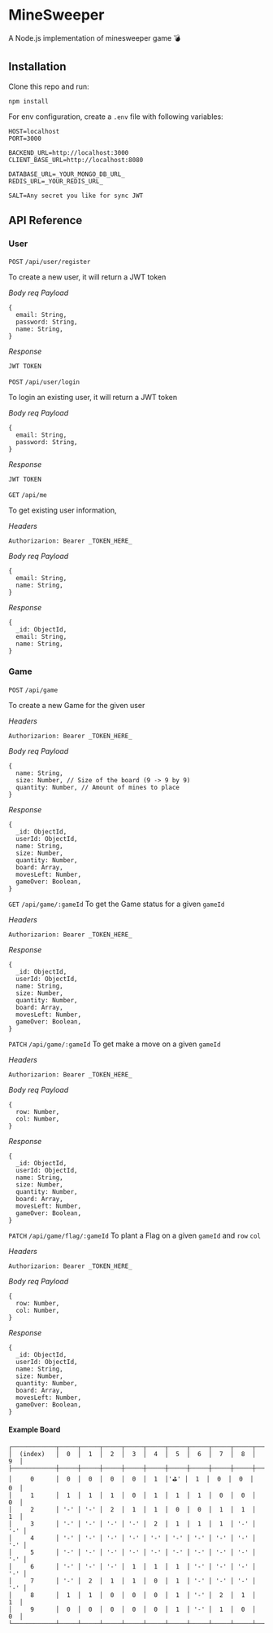 # MineSweeper
A Node.js implementation of minesweeper game 💣

## Installation

Clone this repo and run:

```npm install```

For env configuration, create a `.env` file with following variables:

```
HOST=localhost
PORT=3000

BACKEND_URL=http://localhost:3000
CLIENT_BASE_URL=http://localhost:8080

DATABASE_URL=_YOUR_MONGO_DB_URL_
REDIS_URL=_YOUR_REDIS_URL_

SALT=Any secret you like for sync JWT
```

## API Reference

### User
`POST` `/api/user/register`

To create a new user, it will return a JWT token

*Body req Payload*
```
{
  email: String,
  password: String,
  name: String,
}
```

*Response*

```
JWT TOKEN
```



`POST` `/api/user/login`

To login an existing user, it will return a JWT token

*Body req Payload*
```
{
  email: String,
  password: String,
}
```

*Response*

```
JWT TOKEN
```



`GET` `/api/me`

To get existing user information,

*Headers*
```
Authorizarion: Bearer _TOKEN_HERE_
```

*Body req Payload*
```
{
  email: String,
  name: String,
}
```

*Response*
```
{
  _id: ObjectId,
  email: String,
  name: String,
}
```

### Game
`POST` `/api/game`

To create a new Game for the given user

*Headers*
```
Authorizarion: Bearer _TOKEN_HERE_
```

*Body req Payload*
```
{
  name: String,
  size: Number, // Size of the board (9 -> 9 by 9)
  quantity: Number, // Amount of mines to place
}
```

*Response*
```
{
  _id: ObjectId,
  userId: ObjectId,
  name: String,
  size: Number,
  quantity: Number,
  board: Array,
  movesLeft: Number,
  gameOver: Boolean,
}
```

`GET` `/api/game/:gameId`
To get the Game status for a given `gameId`

*Headers*
```
Authorizarion: Bearer _TOKEN_HERE_
```

*Response*
```
{
  _id: ObjectId,
  userId: ObjectId,
  name: String,
  size: Number,
  quantity: Number,
  board: Array,
  movesLeft: Number,
  gameOver: Boolean,
}
```

`PATCH` `/api/game/:gameId`
To get make a move on a given `gameId`

*Headers*
```
Authorizarion: Bearer _TOKEN_HERE_
```

*Body req Payload*
```
{
  row: Number,
  col: Number,
}
```

*Response*
```
{
  _id: ObjectId,
  userId: ObjectId,
  name: String,
  size: Number,
  quantity: Number,
  board: Array,
  movesLeft: Number,
  gameOver: Boolean,
}
```

`PATCH` `/api/game/flag/:gameId`
To plant a Flag on a given `gameId` and `row` `col`

*Headers*
```
Authorizarion: Bearer _TOKEN_HERE_
```

*Body req Payload*
```
{
  row: Number,
  col: Number,
}
```

*Response*
```
{
  _id: ObjectId,
  userId: ObjectId,
  name: String,
  size: Number,
  quantity: Number,
  board: Array,
  movesLeft: Number,
  gameOver: Boolean,
}
```

#### Example Board
```
┌────────────┬─────┬─────┬─────┬─────┬─────┬─────┬─────┬─────┬─────┬─────┐
│  (index)   │  0  │  1  │  2  │  3  │  4  │  5  │  6  │  7  │  8  │  9  │
├────────────┼─────┼─────┼─────┼─────┼─────┼─────┼─────┼─────┼─────┼─────┤
│     0      │  0  │  0  │  0  │  0  │  1  │'⛳' │  1  │  0  │  0  │  0  │
│     1      │  1  │  1  │  1  │  0  │  1  │  1  │  1  │  0  │  0  │  0  │
│     2      │ '-' │ '-' │  2  │  1  │  1  │  0  │  0  │  1  │  1  │  1  │
│     3      │ '-' │ '-' │ '-' │ '-' │  2  │  1  │  1  │  1  │ '-' │ '-' │
│     4      │ '-' │ '-' │ '-' │ '-' │ '-' │ '-' │ '-' │ '-' │ '-' │ '-' │
│     5      │ '-' │ '-' │ '-' │ '-' │ '-' │ '-' │ '-' │ '-' │ '-' │ '-' │
│     6      │ '-' │ '-' │ '-' │  1  │  1  │  1  │ '-' │ '-' │ '-' │ '-' │
│     7      │ '-' │  2  │  1  │  1  │  0  │  1  │ '-' │ '-' │ '-' │ '-' │
│     8      │  1  │  1  │  0  │  0  │  0  │  1  │ '-' │  2  │  1  │  1  │
│     9      │  0  │  0  │  0  │  0  │  0  │  1  │ '-' │  1  │  0  │  0  │
└────────────┴─────┴─────┴─────┴─────┴─────┴─────┴─────┴─────┴─────┴─────┘
```
